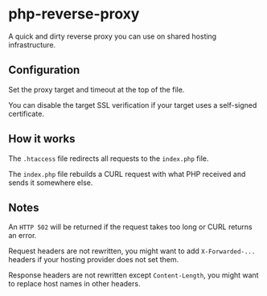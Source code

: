 # php-reverse-proxy

A quick and dirty reverse proxy you can use on shared hosting infrastructure.

## Configuration

Set the proxy target and timeout at the top of the file.

You can disable the target SSL verification if your target uses a self-signed certificate.

## How it works

The `.htaccess` file redirects all requests to the `index.php` file.

The `index.php` file rebuilds a CURL request with what PHP received and sends it somewhere else.

## Notes

An `HTTP 502` will be returned if the request takes too long or CURL returns an error.

Request headers are not rewritten, you might want to add `X-Forwarded-...` headers if your hosting provider does not set them.

Response headers are not rewritten except `Content-Length`, you might want to replace host names in other headers.
